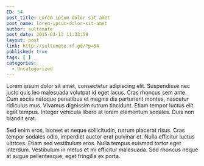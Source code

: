 ```yaml
---
ID: 54
post_title: Lorem ipsum dolor sit amet
post_name: lorem-ipsum-dolor-sit-amet
author: sultenate
post_date: 2015-03-13 11:33:59
layout: post
link: http://sultenate.rf.gd/?p=54
published: true
tags: [ ]
categories:
  - Uncategorized
---
```

Lorem ipsum dolor sit amet, consectetur adipiscing elit. Suspendisse nec justo quis leo malesuada volutpat id eget lacus. Cras rhoncus sem ante. Cum sociis natoque penatibus et magnis dis parturient montes, nascetur ridiculus mus. Vivamus dignissim rutrum tincidunt. Etiam tempor luctus elit eget tempus. Integer vehicula libero at lorem elementum sodales. Duis non blandit erat.

Sed enim eros, laoreet et neque sollicitudin, rutrum placerat risus. Cras tempor sodales odio, imperdiet auctor erat pulvinar et. Nulla efficitur luctus ultrices. Etiam sed vestibulum eros. Nulla tempus euismod tortor eget interdum. Vestibulum in metus et mi efficitur malesuada. Sed rhoncus neque at augue pellentesque, eget fringilla ex porta.